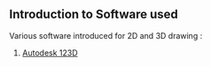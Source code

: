 ## Introduction to Software used
Various software introduced for 2D and 3D drawing :
1. [Autodesk 123D](https://en.wikipedia.org/wiki/Autodesk_123D)
